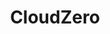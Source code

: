 ---
blog: https://cloudzero.com/blog
codehost: https://github.com/https://github.com/Cloudzero
facebook: https://facebook.com/cloudzeroinc
logohandle: cloudzero
sort: cloudzero
title: CloudZero
twitter: https://x.com/cloudzeroinc
website: https://www.cloudzero.com/
---